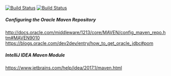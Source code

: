 [![Build Status](https://img.shields.io/travis/utPLSQL/utPLSQL-java-api/develop.svg?label=develop-branch)](https://travis-ci.org/utPLSQL/utPLSQL-java-api)
[![Build Status](https://img.shields.io/travis/utPLSQL/utPLSQL-java-api/master.svg?label=master-branch)](https://travis-ci.org/utPLSQL/utPLSQL-java-api)

##### Configuring the Oracle Maven Repository #####
http://docs.oracle.com/middleware/1213/core/MAVEN/config_maven_repo.htm#MAVEN9010
https://blogs.oracle.com/dev2dev/entry/how_to_get_oracle_jdbc#pom

##### IntelliJ IDEA Maven Module #####
https://www.jetbrains.com/help/idea/2017.1/maven.html
